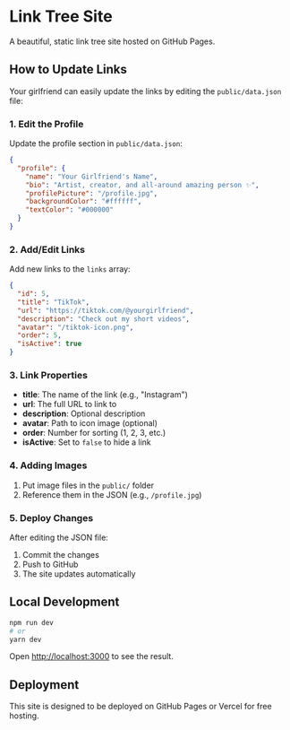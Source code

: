 # Link Tree Site

A beautiful, static link tree site hosted on GitHub Pages.

## How to Update Links

Your girlfriend can easily update the links by editing the `public/data.json` file:

### 1. Edit the Profile
Update the profile section in `public/data.json`:

```json
{
  "profile": {
    "name": "Your Girlfriend's Name",
    "bio": "Artist, creator, and all-around amazing person ✨",
    "profilePicture": "/profile.jpg",
    "backgroundColor": "#ffffff",
    "textColor": "#000000"
  }
}
```

### 2. Add/Edit Links
Add new links to the `links` array:

```json
{
  "id": 5,
  "title": "TikTok",
  "url": "https://tiktok.com/@yourgirlfriend",
  "description": "Check out my short videos",
  "avatar": "/tiktok-icon.png",
  "order": 5,
  "isActive": true
}
```

### 3. Link Properties
- **title**: The name of the link (e.g., "Instagram")
- **url**: The full URL to link to
- **description**: Optional description
- **avatar**: Path to icon image (optional)
- **order**: Number for sorting (1, 2, 3, etc.)
- **isActive**: Set to `false` to hide a link

### 4. Adding Images
1. Put image files in the `public/` folder
2. Reference them in the JSON (e.g., `/profile.jpg`)

### 5. Deploy Changes
After editing the JSON file:
1. Commit the changes
2. Push to GitHub
3. The site updates automatically

## Local Development

```bash
npm run dev
# or
yarn dev
```

Open [http://localhost:3000](http://localhost:3000) to see the result.

## Deployment

This site is designed to be deployed on GitHub Pages or Vercel for free hosting.
